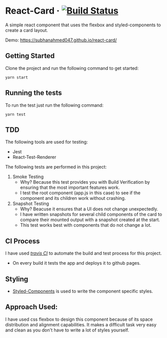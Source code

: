 # React-Card &middot; [![Build Status](https://travis-ci.org/subhanahmed047/react-card.svg?branch=master)](https://travis-ci.org/subhanahmed047/react-card)

A simple react component that uses the flexbox and styled-components to create a card layout.

Demo: https://subhanahmed047.github.io/react-card/

## Getting Started

Clone the project and run the following command to get started:
```
yarn start
```

## Running the tests

To run the test just run the following command:

```
yarn test
```

## TDD
The following tools are used for testing:

- Jest
- React-Test-Renderer

The following tests are performed in this project:

1. Smoke Testing
    - Why? Because this test provides you with Build Verification by ensuring that the most important features work.
    - I test the root component (app.js in this case) to see if the component and its children work without crashing. 
2. Snapshot Testing
    - Why? Beacuse it ensures that a UI does not change unexpectedly. 
    - I have written snapshots for several child components of the card to compare their mounted output with a snapshot created at the start. 
    - This test works best with components that do not change a lot. 

## CI Process
I have used [_travis CI_](https://travis-ci.org/) to automate the build and test process for this project. 
- On every build it tests the app and deploys it to github pages. 
## Styling

* [Styled-Components](https://www.styled-components.com) is used to write the component specific styles. 

## Approach Used:
I have used css flexbox to design this component because of its space distribution and alignment capabilities. It makes a difficult task very easy and clean as you don't have to write a lot of styles yourself. 

